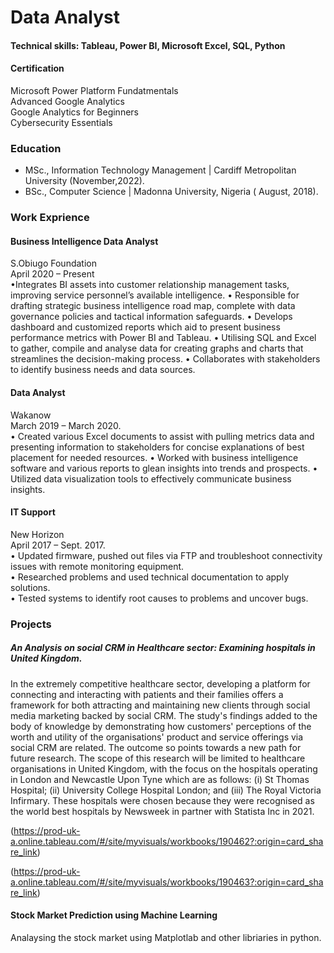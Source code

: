 # Data Analyst

#### Technical skills: Tableau, Power BI, Microsoft Excel, SQL, Python
#### Certification
Microsoft Power Platform Fundatmentals <br>
Advanced Google Analytics<br>
Google Analytics for Beginners <br>
Cybersecurity Essentials <br>
### Education
- MSc., Information Technology Management | Cardiff Metropolitan University (November,2022).  <br>
- BSc., Computer Science | Madonna University, Nigeria ( August, 2018).<br>

### Work Exprience
#### Business Intelligence Data Analyst
S.Obiugo Foundation <br>
April 2020 – Present   <br>
•Integrates BI assets into customer relationship management tasks,
improving service personnel’s available intelligence.
• Responsible for drafting strategic business intelligence road map, complete with data governance policies and tactical information safeguards.
• Develops dashboard and customized reports which aid to present business performance metrics with Power BI and Tableau.
• Utilising SQL and Excel to gather, compile and analyse data for creating graphs and charts that streamlines the decision-making process.
• Collaborates with stakeholders to identify business needs and data sources.<br>


#### Data Analyst
Wakanow <br>
March 2019 – March 2020. <br>
• Created various Excel documents to assist with pulling metrics data and presenting information to stakeholders for concise explanations of best placement for needed resources.
• Worked with business intelligence software and various reports to glean insights into trends and prospects.
• Utilized data visualization tools to effectively communicate business insights.<br>


#### IT Support
New Horizon <br>
April 2017 – Sept. 2017. <br>
• Updated firmware, pushed out files via FTP and troubleshoot
connectivity issues with remote monitoring equipment.<br>
• Researched problems and used technical documentation to apply
solutions.<br>
• Tested systems to identify root causes to problems and uncover bugs. <br>



### Projects
##### An Analysis on social CRM in Healthcare sector: Examining hospitals in United Kingdom.
In the extremely competitive healthcare sector, developing a platform for connecting and interacting with patients and their families offers a framework for both attracting and maintaining new clients through social media marketing backed by social CRM. The study's findings added to the body of knowledge by demonstrating how customers' perceptions of the worth and utility of the organisations' product and service offerings via social CRM are related. The outcome so points towards a new path for future research. The scope of this research will be limited to healthcare organisations in United Kingdom, with the focus on the hospitals operating in London and Newcastle Upon Tyne which are as follows: (i) St Thomas Hospital; (ii) University College Hospital London; and (iii) The Royal Victoria Infirmary. These hospitals were chosen because they were recognised as the world best hospitals by Newsweek in partner with Statista Inc in 2021.

(https://prod-uk-a.online.tableau.com/#/site/myvisuals/workbooks/190462?:origin=card_share_link)

(https://prod-uk-a.online.tableau.com/#/site/myvisuals/workbooks/190463?:origin=card_share_link)

#### Stock Market Prediction using Machine Learning
Analaysing the stock market using Matplotlab and other libriaries in python.
